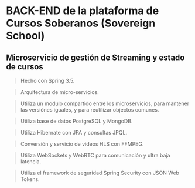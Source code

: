 # BACK-END de la plataforma de Cursos Soberanos (Sovereign School)

## Microservicio de gestión de Streaming y estado de cursos

> Hecho con Spring 3.5.

> Arquitectura de micro-servicios.

> Utiliza un modulo compartido entre los microservicios, para mantener las versiónes iguales, y para reutilizar objectos comunes.

> Utiliza base de datos PostgreSQL y MongoDB.

> Utiliza Hibernate con JPA y consultas JPQL.

> Conversión y servicio de videos HLS con FFMPEG.

> Utiliza WebSockets y WebRTC para comunicación y ultra baja latencia.

> Utiliza el framework de seguridad Spring Security con JSON Web Tokens.
